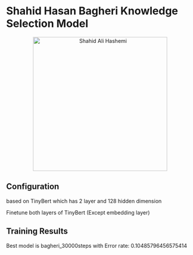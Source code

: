 # Shahid Hasan Bagheri Knowledge Selection Model

<p align="center">
<img src="https://upload.wikimedia.org/wikipedia/commons/2/26/Hassan_Baqeri.jpg" align="center"
     alt="Shahid Ali Hashemi" width="360"/>
</p>

## Configuration

based on TinyBert which has 2 layer and 128 hidden dimension

Finetune both layers of TinyBert (Except embedding layer)

## Training Results

Best model is bagheri_30000steps with Error rate: 0.10485796456575414

